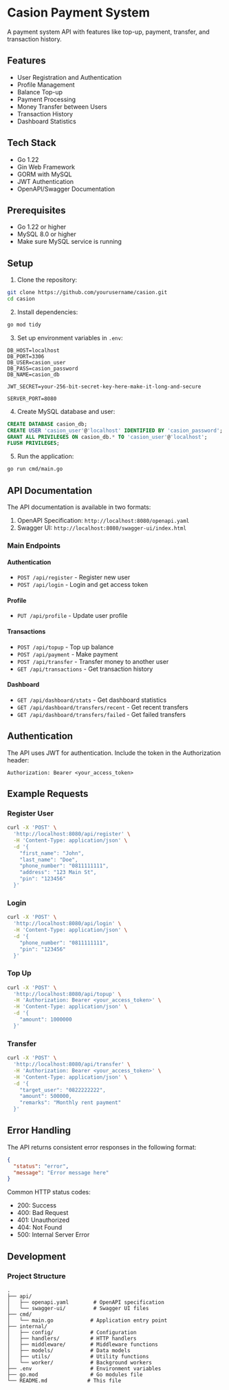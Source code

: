 # Casion Payment System

A payment system API with features like top-up, payment, transfer, and transaction history.

## Features

- User Registration and Authentication
- Profile Management
- Balance Top-up
- Payment Processing
- Money Transfer between Users
- Transaction History
- Dashboard Statistics

## Tech Stack

- Go 1.22
- Gin Web Framework
- GORM with MySQL
- JWT Authentication
- OpenAPI/Swagger Documentation

## Prerequisites

- Go 1.22 or higher
- MySQL 8.0 or higher
- Make sure MySQL service is running

## Setup

1. Clone the repository:
```bash
git clone https://github.com/yourusername/casion.git
cd casion
```

2. Install dependencies:
```bash
go mod tidy
```

3. Set up environment variables in `.env`:
```env
DB_HOST=localhost
DB_PORT=3306
DB_USER=casion_user
DB_PASS=casion_password
DB_NAME=casion_db

JWT_SECRET=your-256-bit-secret-key-here-make-it-long-and-secure

SERVER_PORT=8080
```

4. Create MySQL database and user:
```sql
CREATE DATABASE casion_db;
CREATE USER 'casion_user'@'localhost' IDENTIFIED BY 'casion_password';
GRANT ALL PRIVILEGES ON casion_db.* TO 'casion_user'@'localhost';
FLUSH PRIVILEGES;
```

5. Run the application:
```bash
go run cmd/main.go
```

## API Documentation

The API documentation is available in two formats:

1. OpenAPI Specification: `http://localhost:8080/openapi.yaml`
2. Swagger UI: `http://localhost:8080/swagger-ui/index.html`

### Main Endpoints

#### Authentication
- `POST /api/register` - Register new user
- `POST /api/login` - Login and get access token

#### Profile
- `PUT /api/profile` - Update user profile

#### Transactions
- `POST /api/topup` - Top up balance
- `POST /api/payment` - Make payment
- `POST /api/transfer` - Transfer money to another user
- `GET /api/transactions` - Get transaction history

#### Dashboard
- `GET /api/dashboard/stats` - Get dashboard statistics
- `GET /api/dashboard/transfers/recent` - Get recent transfers
- `GET /api/dashboard/transfers/failed` - Get failed transfers

## Authentication

The API uses JWT for authentication. Include the token in the Authorization header:
```
Authorization: Bearer <your_access_token>
```

## Example Requests

### Register User
```bash
curl -X 'POST' \
  'http://localhost:8080/api/register' \
  -H 'Content-Type: application/json' \
  -d '{
    "first_name": "John",
    "last_name": "Doe",
    "phone_number": "0811111111",
    "address": "123 Main St",
    "pin": "123456"
  }'
```

### Login
```bash
curl -X 'POST' \
  'http://localhost:8080/api/login' \
  -H 'Content-Type: application/json' \
  -d '{
    "phone_number": "0811111111",
    "pin": "123456"
  }'
```

### Top Up
```bash
curl -X 'POST' \
  'http://localhost:8080/api/topup' \
  -H 'Authorization: Bearer <your_access_token>' \
  -H 'Content-Type: application/json' \
  -d '{
    "amount": 1000000
  }'
```

### Transfer
```bash
curl -X 'POST' \
  'http://localhost:8080/api/transfer' \
  -H 'Authorization: Bearer <your_access_token>' \
  -H 'Content-Type: application/json' \
  -d '{
    "target_user": "0822222222",
    "amount": 500000,
    "remarks": "Monthly rent payment"
  }'
```

## Error Handling

The API returns consistent error responses in the following format:
```json
{
  "status": "error",
  "message": "Error message here"
}
```

Common HTTP status codes:
- 200: Success
- 400: Bad Request
- 401: Unauthorized
- 404: Not Found
- 500: Internal Server Error

## Development

### Project Structure
```
.
├── api/
│   ├── openapi.yaml        # OpenAPI specification
│   └── swagger-ui/         # Swagger UI files
├── cmd/
│   └── main.go            # Application entry point
├── internal/
│   ├── config/            # Configuration
│   ├── handlers/          # HTTP handlers
│   ├── middleware/        # Middleware functions
│   ├── models/            # Data models
│   ├── utils/             # Utility functions
│   └── worker/            # Background workers
├── .env                   # Environment variables
├── go.mod                 # Go modules file
└── README.md             # This file
```


